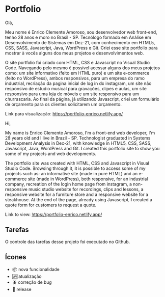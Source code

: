 # Portfolio

Olá,

Meu nome é Enrico Clemente Amoroso, sou desenvolvedor web front-end, tenho 28 anos e moro no Brasil - SP. Tecnólogo formado em Análise em Desenvolvimento de Sistemas em Dez-21, com conhecimento em HTML5, CSS, SASS, Javascript, Java, WordPress e Git. Criei esse site portfolio para mostrar à vocês alguns dos meus projetos e desenvolvimentos web.

O site portfolio foi criado com HTML, CSS e Javascript no Visual Studio Code. Navegando pelo mesmo é possivel acessar alguns dos meus projetos como: um site informativo (feito em HTML puro) e um site e-commerce (feito no WordPress), ambos responsivos, para um empresa do ramo industrial, recriação da pagina inicial de log in do instagram, um site não responsivo de estudio musical para gravações, clipes e aulas, um site responsivo para uma loja de móveis e um site responsivo para um churrascaria. Ao final da página, já utilizando Javascript, criei um formulário de orçamento para os clientes solicitarem um orçamento.

Link para visualização: https://portfolio-enrico.netlify.app/

Hi,

My name is Enrico Clemente Amoroso, I'm a front-end web developer, I'm 28 years old and I live in Brazil - SP. Technologist graduated in Systems Development Analysis in Dec-21, with knowledge in HTML5, CSS, SASS, Javascript, Java, WordPress and Git. I created this portfolio site to show you some of my projects and web developments.

The portfolio site was created with HTML, CSS and Javascript in Visual Studio Code. Browsing through it, it is possible to access some of my projects such as: an informative site (made in pure HTML) and an e-commerce site (made in WordPress), both responsive, for an industrial company, recreation of the login home page from instagram, a non-responsive music studio website for recordings, clips and lessons, a responsive website for a furniture store and a responsive website for a steakhouse. At the end of the page, already using Javascript, I created a quote form for customers to request a quote.

Link to view: https://portfolio-enrico.netlify.app/

## Tarefas

O controle das tarefas desse projeto foi executado no Github.

## Ícones

- :package: nova funcionalidade
- :up: atualização
- :beetle: correção de bug
- :checkered_flag: release
